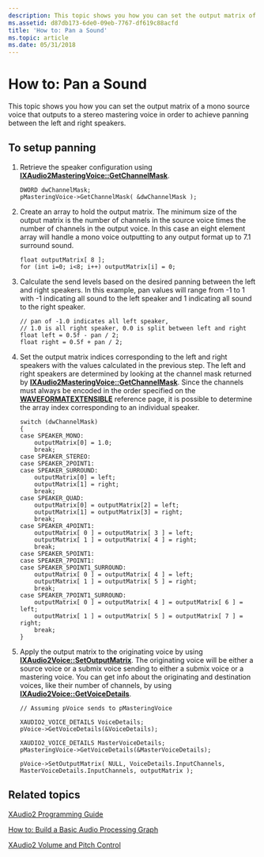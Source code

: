 ```yaml
---
description: This topic shows you how you can set the output matrix of a mono source voice that outputs to a stereo mastering voice in order to achieve panning between the left and right speakers.
ms.assetid: d87db173-6de0-09eb-7767-df619c88acfd
title: 'How to: Pan a Sound'
ms.topic: article
ms.date: 05/31/2018
---
```


# How to: Pan a Sound

This topic shows you how you can set the output matrix of a mono source voice that outputs to a stereo mastering voice in order to achieve panning between the left and right speakers.

## To setup panning

1.  Retrieve the speaker configuration using [**IXAudio2MasteringVoice::GetChannelMask**](/windows/win32/api/xaudio2/nf-xaudio2-ixaudio2masteringvoice-getchannelmask).

    ```
    DWORD dwChannelMask;       
    pMasteringVoice->GetChannelMask( &dwChannelMask );       
    ```

    

2.  Create an array to hold the output matrix. The minimum size of the output matrix is the number of channels in the source voice times the number of channels in the output voice. In this case an eight element array will handle a mono voice outputting to any output format up to 7.1 surround sound.

    ```
    float outputMatrix[ 8 ];
    for (int i=0; i<8; i++) outputMatrix[i] = 0;
    ```

    

3.  Calculate the send levels based on the desired panning between the left and right speakers. In this example, pan values will range from -1 to 1 with -1 indicating all sound to the left speaker and 1 indicating all sound to the right speaker.

    ```
    // pan of -1.0 indicates all left speaker, 
    // 1.0 is all right speaker, 0.0 is split between left and right
    float left = 0.5f - pan / 2;
    float right = 0.5f + pan / 2; 
    ```

    

4.  Set the output matrix indices corresponding to the left and right speakers with the values calculated in the previous step. The left and right speakers are determined by looking at the channel mask returned by [**IXAudio2MasteringVoice::GetChannelMask**](/windows/win32/api/xaudio2/nf-xaudio2-ixaudio2masteringvoice-getchannelmask). Since the channels must always be encoded in the order specified on the [**WAVEFORMATEXTENSIBLE**](/windows-hardware/drivers/ddi/ksmedia/ns-ksmedia-waveformatextensible) reference page, it is possible to determine the array index corresponding to an individual speaker.

    ```
    switch (dwChannelMask)
    {
    case SPEAKER_MONO:
        outputMatrix[0] = 1.0;
        break;
    case SPEAKER_STEREO:
    case SPEAKER_2POINT1:
    case SPEAKER_SURROUND:
        outputMatrix[0] = left;
        outputMatrix[1] = right;
        break;
    case SPEAKER_QUAD:
        outputMatrix[0] = outputMatrix[2] = left;
        outputMatrix[1] = outputMatrix[3] = right;
        break;
    case SPEAKER_4POINT1:
        outputMatrix[ 0 ] = outputMatrix[ 3 ] = left;
        outputMatrix[ 1 ] = outputMatrix[ 4 ] = right;
        break;
    case SPEAKER_5POINT1:
    case SPEAKER_7POINT1:
    case SPEAKER_5POINT1_SURROUND:
        outputMatrix[ 0 ] = outputMatrix[ 4 ] = left;
        outputMatrix[ 1 ] = outputMatrix[ 5 ] = right;
        break;
    case SPEAKER_7POINT1_SURROUND:
        outputMatrix[ 0 ] = outputMatrix[ 4 ] = outputMatrix[ 6 ] = left;
        outputMatrix[ 1 ] = outputMatrix[ 5 ] = outputMatrix[ 7 ] = right;
        break;
    }
    ```

    

5.  Apply the output matrix to the originating voice by using [**IXAudio2Voice::SetOutputMatrix**](/windows/win32/api/xaudio2/nf-xaudio2-ixaudio2voice-setoutputmatrix). The originating voice will be either a source voice or a submix voice sending to either a submix voice or a mastering voice. You can get info about the originating and destination voices, like their number of channels, by using [**IXAudio2Voice::GetVoiceDetails**](/windows/win32/api/xaudio2/nf-xaudio2-ixaudio2voice-getvoicedetails).

    ```
    // Assuming pVoice sends to pMasteringVoice

    XAUDIO2_VOICE_DETAILS VoiceDetails;
    pVoice->GetVoiceDetails(&VoiceDetails);

    XAUDIO2_VOICE_DETAILS MasterVoiceDetails;
    pMasteringVoice->GetVoiceDetails(&MasterVoiceDetails);

    pVoice->SetOutputMatrix( NULL, VoiceDetails.InputChannels, MasterVoiceDetails.InputChannels, outputMatrix );
    ```

    

## Related topics

<dl> <dt>

[XAudio2 Programming Guide](programming-guide.md)
</dt> <dt>

[How to: Build a Basic Audio Processing Graph](how-to--build-a-basic-audio-processing-graph.md)
</dt> <dt>

[XAudio2 Volume and Pitch Control](volume-and-pitch-control.md)
</dt> </dl>

 

 
